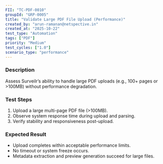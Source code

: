 ```yaml
---
FII: "TC-PDF-0010"
groupId: "GRP-0005"
title: "Validate Large PDF File Upload (Performance)"
created_by: "arun-ramanan@netspective.in"
created_at: "2025-10-22"
test_type: "Automation"
tags: ["PDF"]
priority: "Medium"
test_cycles: ["1.0"]
scenario_type: "performance"
---
```


### Description
Assess Surveilr’s ability to handle large PDF uploads (e.g., 100+ pages or >100MB) without performance degradation.

### Test Steps
1. Upload a large multi-page PDF file (>100MB).  
2. Observe system response time during upload and parsing.  
3. Verify stability and responsiveness post-upload.  

### Expected Result
- Upload completes within acceptable performance limits.  
- No timeout or system freeze occurs.  
- Metadata extraction and preview generation succeed for large files.

